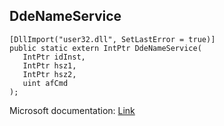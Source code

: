 ## DdeNameService

```
[DllImport("user32.dll", SetLastError = true)]
public static extern IntPtr DdeNameService(
   IntPtr idInst,
   IntPtr hsz1,
   IntPtr hsz2,
   uint afCmd
);
```

Microsoft documentation: [Link](https://learn.microsoft.com/en-us/windows/win32/api/ddeml/nf-ddeml-ddenameservice)
